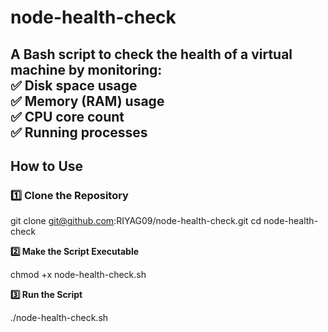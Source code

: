 # node-health-check
A **Bash script** to check the health of a virtual machine by monitoring:  
✅ **Disk space usage**  
✅ **Memory (RAM) usage**  
✅ **CPU core count**  
✅ **Running processes**  
---
## How to Use  
### **1️⃣ Clone the Repository**  

git clone git@github.com:RIYAG09/node-health-check.git
cd node-health-check

**2️⃣ Make the Script Executable**

chmod +x node-health-check.sh

**3️⃣ Run the Script**

./node-health-check.sh
